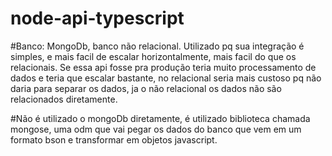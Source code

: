 # node-api-typescript
#Banco: MongoDb, banco não relacional. Utilizado pq sua integração é simples, e mais facil de escalar horizontalmente, mais facil do que os relacionais. Se essa api fosse pra produção teria muito processamento de dados e teria que escalar bastante, no relacional seria mais custoso pq não daria para separar os dados, ja o não relacional os dados não são relacionados diretamente.

#Não é utilizado o mongoDb diretamente, é utilizado biblioteca chamada mongose, uma odm que vai pegar os dados do banco que vem em um formato bson e transformar em objetos javascript.
